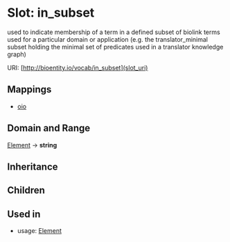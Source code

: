 # Slot: in_subset


used to indicate membership of a term in a defined subset of biolink terms used for a particular domain or application (e.g. the translator_minimal subset holding the minimal set of predicates used in a translator knowledge graph)

URI: [http://bioentity.io/vocab/in_subset](slot_uri)
## Mappings

 * [oio](oio)
## Domain and Range

[Element](Element.md) -> **string**
## Inheritance

## Children

## Used in

 *  usage: [Element](Element.md)
